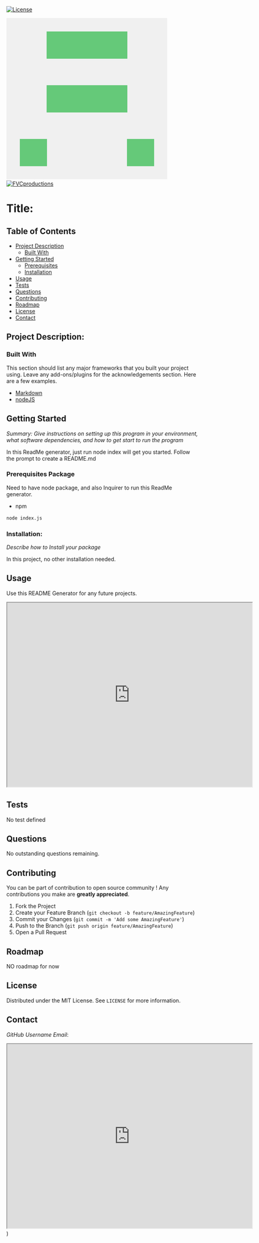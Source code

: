 
[![License](http://img.shields.io/:github--blue.svg)](https://github.com//)

![alt test](swongGitHubPicture.png "my Avatar")
<a href="http://fvcproductions.com"><img src="https://avatars1.githubusercontent.com/u/4284691?v=3&s=200" title="FVCproductions" alt="FVCproductions"></a>
# Title: 

## Table of Contents

* [Project Description](#about-the-project)
  * [Built With](#built-with)
* [Getting Started](#getting-started)
  * [Prerequisites](#prerequisites)
  * [Installation](#installation)
* [Usage](#usage)
* [Tests](#tests)
* [Questions](#questions)
* [Contributing](#contributing)
* [Roadmap](#roadmap)
* [License](#license)
* [Contact](#contact)


## Project Description: 



### Built With
This section should list any major frameworks that you built your project using. Leave any add-ons/plugins for the acknowledgements section. Here are a few examples.
* [Markdown](https://www.markdownguide.org/)
* [nodeJS](https://nodejs.org/en/)



## Getting Started

_Summary: Give instructions on setting up this program in your environment,_
_what software dependencies, and how to get start to run the program_

In this ReadMe generator, just run node index will get you started.
Follow the prompt to create a README.md

### Prerequisites Package 

Need to have node package, and also Inquirer to run this ReadMe generator.

* npm

```sh
node index.js
```

### Installation: 
_Describe how to Install your package_

In this project, no other installation needed. 

## Usage

Use this README Generator for any future projects. 

<iframe src="https://drive.google.com/file/d/1_wCPYN_2zJxHLeEuITmVqZBa6ZlVXZNB/preview" width="640" height="480"></iframe>

## Tests

No test defined 

## Questions

No outstanding questions remaining. 


## Contributing

You can be part of contribution to open source community !
Any contributions you make are **greatly appreciated**.

1. Fork the Project
2. Create your Feature Branch (`git checkout -b feature/AmazingFeature`)
3. Commit your Changes (`git commit -m 'Add some AmazingFeature'`)
4. Push to the Branch (`git push origin feature/AmazingFeature`)
5. Open a Pull Request


## Roadmap

NO roadmap for now

<!-- LICENSE -->
## License

Distributed under the MIT License. See `LICENSE` for more information.

## Contact
_GitHub Username Email_: 

<iframe src="https://drive.google.com/file/d/1_wCPYN_2zJxHLeEuITmVqZBa6ZlVXZNB/preview" width="640" height="480"></iframe>)